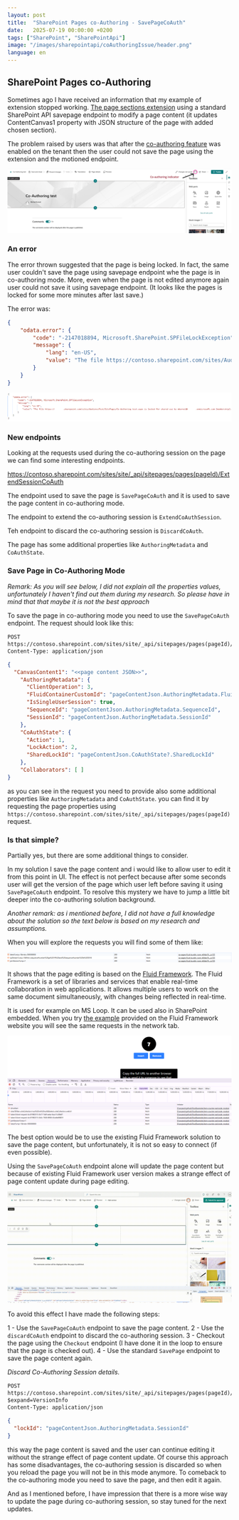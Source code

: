 ```yaml
---
layout: post
title:  "SharePoint Pages co-Authoring - SavePageCoAuth"
date:   2025-07-19 00:00:00 +0200
tags: ["SharePoint", "SharePointApi"]
image: "/images/sharepointapi/coAuthoringIssue/header.png"
language: en
---
```


## SharePoint Pages co-Authoring

Sometimes ago I have received an information that my example of extension stopped working. [The page sections extension](https://github.com/mkm17/react-application-page-sections) using a standard SharePoint API savepage endpoint to modify a page content (it updates ContentCanvas1 property with JSON structure of the page with added chosen section).

The problem raised by users was that after the [co-authoring feature](https://support.microsoft.com/en-us/office/collaborate-on-sharepoint-pages-and-news-with-coauthoring-91d7dc25-37c3-44a4-99da-f552e0f9cfe9) was enabled on the tenant then the user could not save the page using the extension and the motioned endpoint.

![Co-authoring indicator](/images/coAuthoringIssue/coAuthoringIndicator.png)

### An error

The error thrown suggested that the page is being locked. In fact, the same user couldn't save the page using savepage endpoint whe the page is in co-authoring mode. More, even when the page is not edited anymore again user could not save it using savepage endpoint. (It looks like the pages is locked for some more minutes after last save.)

The error was:
```json
{
    "odata.error": {
        "code": "-2147018894, Microsoft.SharePoint.SPFileLockException",
        "message": {
            "lang": "en-US",
            "value": "The file https://contoso.sharepoint.com/sites/AudienceTest/SitePages/Co-Authoring-test.aspx is locked for shared use by mkornet@contoso.onmicrosoft.com [membership]."
        }
    }
}
```

![Error](/images/coAuthoringIssue/error.png)


### New endpoints

Looking at the requests used during the co-authoring session on the page we can find some interesting endpoints.

https://contoso.sharepoint.com/sites/site/_api/sitepages/pages(pageId)/ExtendSessionCoAuth

The endpoint used to save the page is `SavePageCoAuth` and it is used to save the page content in co-authoring mode.

The endpoint to extend the co-authoring session is `ExtendCoAuthSession`.

Teh endpoint to discard the co-authoring session is `DiscardCoAuth`.

The page has some additional properties like `AuthoringMetadata` and `CoAuthState`.

### Save Page in Co-Authoring Mode

*Remark: As you will see below, I did not explain all the properties values, unfortunately I haven't find out them during my research. So please have in mind that that maybe it is not the best approach*

To save the page in co-authoring mode you need to use the `SavePageCoAuth` endpoint. The request should look like this:

```http
POST https://contoso.sharepoint.com/sites/site/_api/sitepages/pages(pageId)/SavePageCoAuth
Content-Type: application/json
```

```json
{
  "CanvasContent1": "<<page content JSON>>",
    "AuthoringMetadata": {
      "ClientOperation": 3,
      "FluidContainerCustomId": "pageContentJson.AuthoringMetadata.FluidContainerCustomId",
      "IsSingleUserSession": true,
      "SequenceId": "pageContentJson.AuthoringMetadata.SequenceId",
      "SessionId": "pageContentJson.AuthoringMetadata.SessionId"
    },
    "CoAuthState": {
      "Action": 1,
      "LockAction": 2,
      "SharedLockId": "pageContentJson.CoAuthState?.SharedLockId"
    },
    "Collaborators": [ ]
}
```

as you can see in the request you need to provide also some additional properties like `AuthoringMetadata` and `CoAuthState`. you can find it by requesting the page properties using `https://contoso.sharepoint.com/sites/site/_api/sitepages/pages(pageId)` request.

### Is that simple?

Partially yes, but there are some additional things to consider.

In my solution I save the page content and i would like to allow user to edit it from this point in UI. The effect is not perfect because after some seconds user will get the version of the page which user left before saving it using `SavePageCoAuth` endpoint. To resolve this mystery we have to jump a little bit deeper into the co-authoring solution background.

*Another remark: as i mentioned before, I did not have a full knowledge about the solution so the text below is based on my research and assumptions.*

When you will explore the requests you will find some of them like: 

![Fluidrequests](/images/coAuthoringIssue/fluidRequests.png)

It shows that the page editing is based on the [Fluid Framework](https://fluidframework.com/). The Fluid Framework is a set of libraries and services that enable real-time collaboration in web applications. It allows multiple users to work on the same document simultaneously, with changes being reflected in real-time.

It is used for example on MS Loop. It can be used also in SharePoint embedded. When you try [the example](https://github.com/microsoft/FluidExamples/tree/main/item-counter-spe) provided on the Fluid Framework website you will see the same requests in the network tab.

![Fluid Example](/images/coAuthoringIssue/Fluidexample.png)

The best option would be to use the existing Fluid Framework solution to save the page content, but unfortunately, it is not so easy to connect (if even possible).

Using the `SavePageCoAuth` endpoint alone will update the page content but because of existing Fluid Framework user version makes a strange effect of page content update during page editing.

![Fluid Framework effect](/images/coAuthoringIssue/CoAuthoringUpdate.gif)


To avoid this effect I have made the following steps: 

1 - Use the `SavePageCoAuth` endpoint to save the page content.
2 - Use the `discardCoAuth` endpoint to discard the co-authoring session.
3 - Checkout the page using the `Checkout` endpoint (I have done it in the loop to ensure that the page is checked out).
4 - Use the standard `SavePage` endpoint to save the page content again.

*Discard Co-Authoring Session details.*

```http
POST https://contoso.sharepoint.com/sites/site/_api/sitepages/pages(pageId)/discardCoAuth?$expand=VersionInfo
Content-Type: application/json
```

```json
{
  "lockId": "pageContentJson.AuthoringMetadata.SessionId"
}
```

this way the page content is saved and the user can continue editing it without the strange effect of page content update. Of course this approach has some disadvantages, the co-authoring session is discarded so when you reload the page you will not be in this mode anymore. To comeback to the co-authoring mode you need to save the page, and then edit it again.

And as I mentioned before, I have impression that there is a more wise way to update the page during co-authoring session, so stay tuned for the next updates.